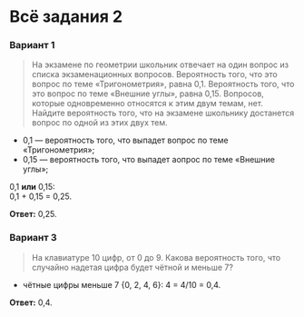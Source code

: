# Всё задания 2

### Вариант 1
> На экзамене по геометрии школьник отвечает на один вопрос из списка экзаменационных вопросов. Вероятность того, что это вопрос по теме «Тригонометрия», равна 0,1. Вероятность того, что это вопрос по теме «Внешние углы», равна 0,15. Вопросов, которые одновременно относятся к этим двум темам, нет. Найдите вероятность того, что на экзамене школьнику достанется вопрос по одной из этих двух тем.

* 0,1 — вероятность того, что выпадет вопрос по теме «Тригонометрия»;
* 0,15 — вероятность того, что выпадет аопрос по теме «Внешние углы»;

0,1 **или** 0,15:<br>
0,1 + 0,15 = 0,25.

**Ответ:** 0,25.


### Вариант 3
> На клавиатуре 10 цифр, от 0 до 9. Какова вероятность того, что случайно надетая цифра будет чётной и меньше 7?

* чётные цифры меньше 7 {0, 2, 4, 6}: 4 = 4/10 = 0,4.

**Ответ:** 0,4.
